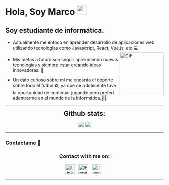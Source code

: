 # Hola, Soy Marco <img width="30px" src="https://media.tenor.com/images/3b388fe03da271d2674faf85eb7c3fcd/tenor.gif" />


## Soy estudiante de informática.

-  Actualmente me enfoco en aprender desarrollo de aplicaciones web utilizando tecnologias como Javascript, React, Vue.js, etc.💻
  <img align="right" alt="GIF" height="140px" 
    src="https://media0.giphy.com/media/v1.Y2lkPTc5MGI3NjExdmM4ZHRpcGMzMGEydWZhaGR1NGxnMTYwODN4enJnMzgxdHJ2N3E1ZyZlcD12MV9pbnRlcm5hbF9naWZfYnlfaWQmY3Q9Zw/Y4ak9Ki2GZCbJxAnJD/giphy.gif" />
  
-  Mis metas a futuro son seguir aprendiendo nuevas tecnologías y siempre estar creando ideas innovadoras. 💪
  

-  Un dato curioso sobre mí me encanta el deporte sobre todo el futbol ⚽​, ya que de adolecente tuve la oportunidad de continuar jugando pero preferi adentrarme en el mundo de la Informática.​👨‍💻
  

 ---

 <div align="center">
<h2 align="center" style="margin: 5px 10px;">Github stats:</h2> 

[![](https://github-readme-stats.vercel.app/api?username=WhiteCascade&show_icons=true&theme=tokyonight&hide_border=true&locale=en)](https://github.com/WhiteCascade)
[![](https://github-readme-streak-stats.herokuapp.com/?user=WhiteCascae&theme=material-palenight)](https://github.com/WhiteCascade)
</div>

---

### Contáctame  📝
<section align="center">
    <h3>Contact with me on:</h3>
    <div>
        <a href="https://www.linkedin.com/in/marco-gabriel-goitia-lazarte-28313a224/"><img width="30px" height="30px" src="icons/linkedin.svg" alt="LinkedIn"></a>
        &nbsp;
        <a href="mailto://marcogoitialazarte@gmail.com"><img width="30px" height="30px" src="icons/gmail.svg" alt="Email"></a>
        &nbsp;
        <a href="https://www.instagram.com/marco_goitia/"><img width="30px" height="30px" src="icons/x.svg" alt="Instagram"></a>
        &nbsp;
    </div>
</section>

---


